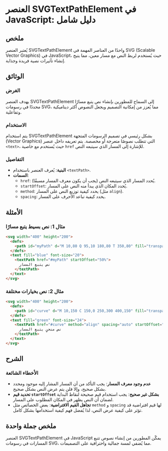 <!--
Meta Description: # العنصر SVGTextPathElement في JavaScript: دليل شامل ## ملخص يُعتبر العنصر SVGTextPathElement واحدًا من العناصر المهمة في SVG (Scalable Vector Graphic...
Meta Keywords: المسار, النص, svg, على, العنصر
-->

# العنصر SVGTextPathElement في JavaScript: دليل شامل

## ملخص
يُعتبر العنصر SVGTextPathElement واحدًا من العناصر المهمة في SVG (Scalable Vector Graphics) في JavaScript، حيث يُستخدم لربط النص مع مسار معين، مما يتيح إنشاء تأثيرات نصية فريدة وجذابة.

## الوثائق
### الغرض
يهدف العنصر SVGTextPathElement إلى السماح للمطورين بإنشاء نص يتبع مسارًا محددًا في رسومات SVG، مما يُعزز من إمكانية التصميم ويجعل النصوص أكثر ديناميكية وتفاعلية.

### الاستخدام
يتم استخدام SVGTextPathElement بشكل رئيسي في تصميم الرسومات المتجهة (Vector Graphics) التي تتطلب نصوصًا متعرجة أو مخصصة. يتم تعريفه داخل عنصر `<text>`، حيث يُستخدم مع خاصية `href` للإشارة إلى المسار الذي سيتبعه النص.

### التفاصيل
- **البنية**: يُعرف العنصر باستخدام `<textPath>`.
- **السمات**:
  - `href`: يُحدد المسار الذي سيتبعه النص (يجب أن يكون معرف المسار مسبقًا).
  - `startOffset`: يُحدد المكان الذي يبدأ منه النص على المسار.
  - `method`: يحدد كيفية توزيع النص على المسار (مثل `align`).
  - `spacing`: يحدد كيفية تباعد الأحرف على المسار.

## الأمثلة
### مثال 1: نص بسيط يتبع مسارًا
```html
<svg width="400" height="200">
  <defs>
    <path id="myPath" d="M 10,80 Q 95,10 180,80 T 350,80" fill="transparent" stroke="black"/>
  </defs>
  <text fill="blue" font-size="20">
    <textPath href="#myPath" startOffset="50%">
      نص يتبع المسار
    </textPath>
  </text>
</svg>
```

### مثال 2: نص بخيارات مختلفة
```html
<svg width="400" height="200">
  <defs>
    <path id="curve" d="M 10,150 C 150,0 250,300 400,150" fill="transparent" stroke="red"/>
  </defs>
  <text fill="green" font-size="24">
    <textPath href="#curve" method="align" spacing="auto" startOffset="0%">
      نص منحنٍ يتبع المسار
    </textPath>
  </text>
</svg>
```

## الشرح
### الأخطاء الشائعة
- **عدم وجود معرف المسار**: يجب التأكد من أن المسار المشار إليه موجود ومحدد بشكل صحيح، وإلا فلن يتم عرض النص بشكل صحيح.
- **تحديد قيم `startOffset` بشكل غير صحيح**: يجب استخدام قيم صحيحة لنقاط البداية لضمان أن النص يظهر في المكان المطلوب على المسار.
- **تجاهل القيم الافتراضية**: بعض الخصائص مثل `method` و `spacing` لها قيم افتراضية قد تؤثر على كيفية عرض النص، لذا يُفضل فهم كيفية استخدامها بشكل كامل.

## ملخص جملة واحدة
العنصر SVGTextPathElement في JavaScript يمكّن المطورين من إنشاء نصوص تتبع المسارات في رسومات SVG، مما يُضفي لمسة جمالية واحترافية على التصميمات.